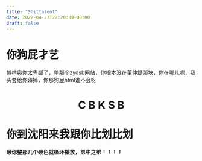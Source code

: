 ```yaml
---
title: "Shittalent"
date: 2022-04-27T22:20:39+08:00
draft: false
---
```


# 你狗屁才艺

博啃奥你太卑鄙了，整那个zydsb网站，你根本没在董仲舒那块，你在哪儿呢，我头套给你薅掉，你那狗屁html谁不会呀

<h1 align="center"id="title">C B K S B</h1><script>const title=document.getElementById("title");var HexColor=0;var len;function change(){if(HexColor>=16777215){HexColor=1}len=HexColor.toString(16).length;switch(len){case 1:title.style.color="#00000"+HexColor.toString(16);break;case 2:title.style.color="#0000"+HexColor.toString(16);break;case 3:title.style.color="#000"+HexColor.toString(16);break;case 4:title.style.color="#00"+HexColor.toString(16);break;case 5:title.style.color="#0"+HexColor.toString(16);break;case 6:title.style.color="#"+HexColor.toString(16);break;default:}console.log(HexColor.toString(16));title.style.fontSize=((Math.round(Math.random()*200)*2)+490).toString()+"%";HexColor+=100000}setInterval(change,150)</script>

# 你到沈阳来我跟你比划比划

**瞅你整那几个破色就循环播放，弟中之弟！！！！**

